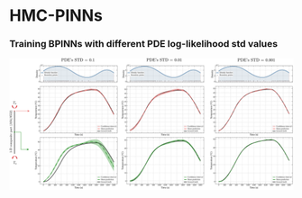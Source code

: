 # HMC-PINNs

### Training BPINNs with different PDE log-likelihood std values
<img src="assets/Effect of PDE std.svg" width="1000">
